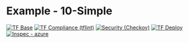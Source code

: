 # Example - 10-Simple

<!--.test-westeurope-test-start-->
[![TF Base](https://img.shields.io/static/v1?logo=terraform&style=plastic&label=TF%20Base&message=✓%203%20|✗%200%20|▲%201|➝%200&color=yellow)](https://github.com/Ontracon/tfm-azr-storage-account/actions/runs/3225004206)
[![TF Compliance (tflint)](https://img.shields.io/static/v1?logo=terraform&style=plastic&label=TF%20Compliance%20(tflint)&message=✓%20Success&color=success)](https://github.com/Ontracon/tfm-azr-storage-account/actions/runs/3225004206)
[![Security (Checkov)](https://img.shields.io/static/v1?logo=terraform&style=plastic&label=Security%20(Checkov)&message=✓%2011%20|✗%200%20|▲%201|➝%200&color=yellow)](https://github.com/Ontracon/tfm-azr-storage-account/actions/runs/3225004206)
[![TF Deploy](https://img.shields.io/static/v1?logo=terraform&style=plastic&label=TF%20Deploy&message=✓%205%20|✗%200%20|▲%201|➝%200&color=yellow)](https://github.com/Ontracon/tfm-azr-storage-account/actions/runs/3225004206)
[![Inspec - azure](https://img.shields.io/static/v1?logo=chef&style=plastic&label=Inspec%20-%20azure&message=✓%205%20|✗%200%20|▲%200|➝%200&color=success)](https://github.com/Ontracon/tfm-azr-storage-account/actions/runs/3225004206)
<!--.test-westeurope-test-end-->
